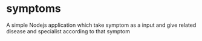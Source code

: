 # symptoms
A simple Nodejs application which take symptom as a input and give related disease and specialist according to that symptom
